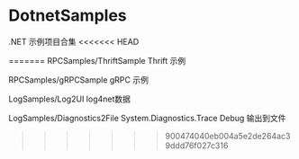 # DotnetSamples
.NET 示例项目合集
<<<<<<< HEAD

=======
RPCSamples/ThriftSample Thrift 示例

RPCSamples/gRPCSample gRPC 示例

LogSamples/Log2UI log4net数据

LogSamples/Diagnostics2File System.Diagnostics.Trace Debug 输出到文件
>>>>>>> 900474040eb004a5e2de264ac39ddd76f027c316
